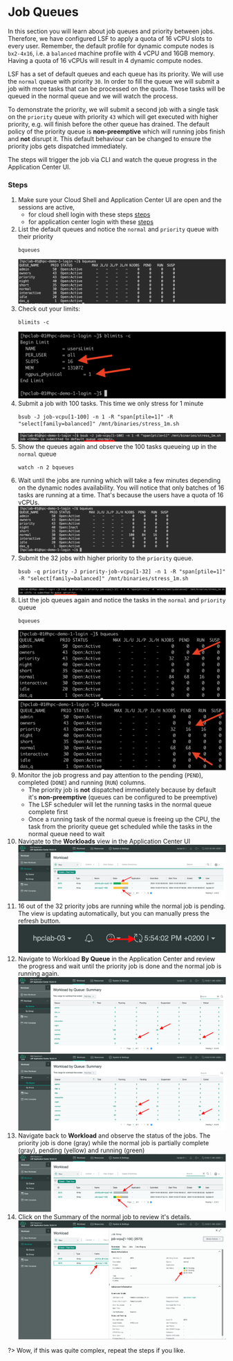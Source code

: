 # Job Queues

In this section you will learn about job queues and priority between jobs. Therefore, we have configured LSF to apply a quota of 16 vCPU slots to every user. Remember, the default profile for dynamic compute nodes is `bx2-4x16`, i.e. a `balanced` machine profile with 4 vCPU and 16GB memory. Having a quota of 16 vCPUs will result in 4 dynamic compute nodes.

LSF has a set of default queues and each queue has its priority. We will use the `normal` queue with priority `30`. In order to fill the queue we will submit a job with more tasks that can be processed on the quota. Those tasks will be queued in the normal queue and we will watch the process.

To demonstrate the priority, we will submit a second job with a single task on the `priority` queue with priority `43` which will get executed with higher priority, e.g. will finish before the other queue has drained. The default policy of the priority queue is **non-preemptive** which will running jobs finish and **not** disrupt it. This default behaviour can be changed to ensure the priority jobs gets dispatched immediately.

The steps will trigger the job via CLI and watch the queue progress in the Application Center UI.

### Steps

1. Make sure your Cloud Shell and Application Center UI are open and the sessions are active, 
   - for cloud shell login with these steps [steps](20-explore?id=login-to-the-hpc-environment) 
   - for application center login with these [steps](42-pac-workload?id=steps)
2. List the default queues and notice the `normal` and `priority` queue with their priority
   ```
   bqueues
   ```
   ![](./images/45-bqueues.png ':size=600')
2. Check out your limits:
   ```
   blimits -c
   ```
   ![](./images/45-blimits.png ':size=600')
3. Submit a job with 100 tasks. This time we only stress for 1 minute 
   ```
   bsub -J job-vcpu[1-100] -n 1 -R "span[ptile=1]" -R "select[family=balanced]" /mnt/binaries/stress_1m.sh 
   ```
   ![](./images/45-bsub-normal.png ':size=600')
4. Show the queues again and observe the 100 tasks queueing up in the `normal` queue
   ```
   watch -n 2 bqueues 
   ```
5. Wait until the jobs are running which will take a few minutes depending on the dynamic nodes availability. You will notice that only batches of 16 tasks are running at a time. That's because the users have a quota of 16 vCPUs. 
   ![](./images/45-bqueues-normal.png ':size=600')
6. Submit the 32 jobs with higher priority to the `priority` queue.
   ```
   bsub -q priority -J priority-job-vcpu[1-32] -n 1 -R "span[ptile=1]" -R "select[family=balanced]" /mnt/binaries/stress_1m.sh
   ```
   ![](./images/45-bsub-priority.png ':size=600')
7. List the job queues again and notice the tasks in the `normal` and `priority` queue
    ```
    bqueues
    ```
    ![](./images/45-bqueue-priority-pending.png ':size=600')
    ![](./images/45-bqueue-priority-running.png ':size=600')
8. Monitor the job progress and pay attention to the pending (`PEND`), completed (`DONE`) and running (`RUN`) columns.
    - The priority job is **not** dispatched immediately because by default it's **non-preemptive** (queues can be configured to be preemptive)
    - The LSF scheduler will let the running tasks in the normal queue complete first
    - Once a running task of the normal queue is freeing up the CPU, the task from the priority queue get scheduled while the tasks in the normal queue need to wait
9. Navigate to the **Workloads** view in the Application Center UI
    ![](./images/45-pac-workloads.png ':size=600')
10. 16 out of the 32 priority jobs are running while the normal job is pending. The view is updating automatically, but you can manually press the refresh button.
    ![](./images/45-pac-refresh.png ':size=600')
11. Navigate to Workload **By Queue** in the Application Center and review the progress and wait until the priority job is done and the normal job is running again.
    ![](./images/45-pac-queue-1.png ':size=600')
    ![](./images/45-pac-queue-2.png ':size=600')
12. Navigate back to **Workload** and observe the status of the jobs. The priority job is done (gray) while the normal job is partially complete (gray), pending (yellow) and running (green) 
    ![](./images/45-pac-workloads-2.png ':size=600')
13. Click on the Summary of the normal job to review it's details.
    ![](./images/45-pac-workloads-3.png ':size=600')


?> Wow, if this was quite complex, repeat the steps if you like.